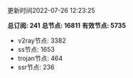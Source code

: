 更新时间2022-07-26 12:23:25

**总订阅: 241**
**总节点: 16811**
**有效节点: 5735**
- v2ray节点: 3382
- ss节点: 1653
- trojan节点: 464
- ssr节点: 236
